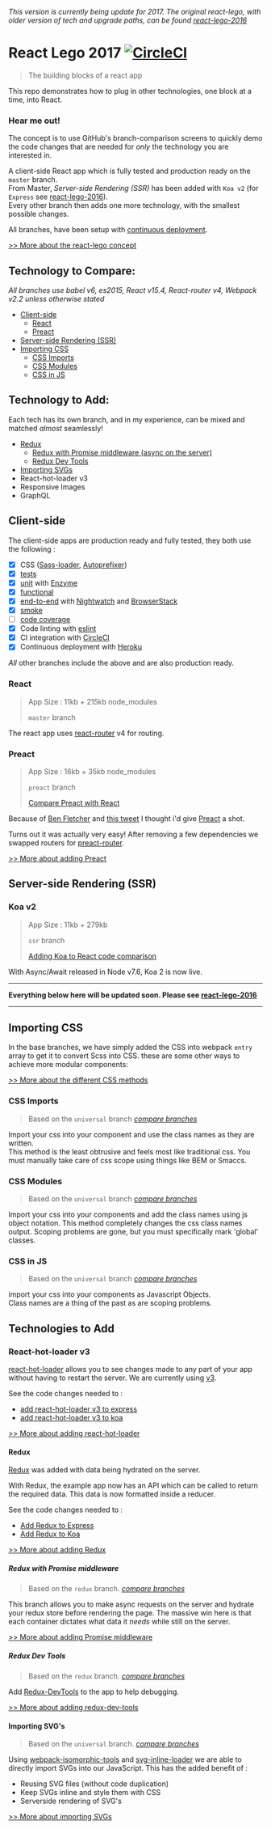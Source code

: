_This version is currently being update for 2017.  The original react-lego, with older version of tech and upgrade paths, can be found [react-lego-2016](https://github.com/peter-mouland/react-lego-2016)_

# React Lego 2017 [![CircleCI](https://circleci.com/gh/peter-mouland/react-lego.svg?style=svg)](https://circleci.com/gh/peter-mouland/react-lego)

> The building blocks of a react app

This repo demonstrates how to plug in other technologies, one block at a time, into React.

### Hear me out!

The concept is to use GitHub's branch-comparison screens to quickly demo the code changes that are needed for *only* the technology you are interested in.

A client-side React app which is fully tested and production ready on the `master` branch.  
From Master, *Server-side Rendering (SSR)* has been added with  `Koa v2` (for `Express` see [react-lego-2016](https://github.com/peter-mouland/react-lego-2016)).  
Every other branch then adds one more technology, with the smallest possible changes.

All branches, have been setup with [continuous deployment](https://github.com/peter-mouland/react-lego/wiki/Continuous-Deployement).

[>> More about the react-lego concept](https://github.com/peter-mouland/react-lego/wiki)

## Technology to Compare:

_All branches use babel v6, es2015, React v15.4, React-router v4, Webpack v2.2 unless otherwise stated_
 
* [Client-side](#client-side)
    * [React](#react)
    * [Preact](#preact)
* [Server-side Rendering (SSR)](#server-side-rendering-SSR) 
* [Importing CSS](#importing-css)
   * [CSS Imports](#css-imports)
   * [CSS Modules](#css-modules)
   * [CSS in JS](#css-in-js)

## Technology to Add:
 
Each tech has its own branch, and in my experience, can be mixed and matched _almost_ seamlessly!

* [Redux](#redux)
   * [Redux with Promise middleware (async on the server)](#redux-with-promise-middleware)
   * [Redux Dev Tools](#redux-dev-tools)
* [Importing SVGs](#importing-svgs)
* React-hot-loader v3
* Responsive Images
* GraphQL

## Client-side

The client-side apps are production ready and fully tested, they both use the following :

 * [x] CSS ([Sass-loader](https://github.com/jtangelder/sass-loader), [Autoprefixer](https://github.com/postcss/autoprefixer))
 * [x] [tests](/tests/README.md)
  * [x] [unit](/tests/README.md#unit-testing) with [Enzyme](https://github.com/airbnb/enzyme)
  * [x] [functional](/tests/README.md#functional-testing)
  * [x] [end-to-end](/tests/README.md#e2e-testing) with [Nightwatch](http://nightwatchjs.org/) and [BrowserStack](https://www.browserstack.com)
  * [x] [smoke](/tests/README.md#smoke-testing)
  * [ ] [code coverage](/tests/README.md#code-coverage)
 * [x] Code linting with [eslint](http://eslint.org/)
 * [x] CI integration with [CircleCI](https://circleci.com/)
 * [x] Continuous deployment with [Heroku](http://www.heroku.com/)

*All* other branches include the above and are also production ready.

### React 

 > App Size : 11kb + 215kb node_modules
 >
 > `master` branch 

The react app uses [react-router](https://github.com/reactjs/react-router) v4 for routing.


### Preact

 > App Size : 16kb + 35kb node_modules
 >
 > `preact` branch 
 >
 > [Compare Preact with React](https://github.com/peter-mouland/react-lego/compare/master...preact)

Because of [Ben Fletcher](https://github.com/bjfletcher) and [this tweet](https://twitter.com/bjfletcher/status/776481240065114112) I thought i'd give [Preact](https://github.com/developit/preact) a shot.

Turns out it was actually very easy!  After removing a few dependencies we swapped routers for [preact-router](https://github.com/developit/preact-router).

[>> More about adding Preact](https://github.com/peter-mouland/react-lego/wiki/Preact)

## Server-side Rendering (SSR)

### Koa v2

 > App Size : 11kb + 279kb
 >
 > `ssr` branch
 >
 > [Adding Koa to React code comparison](https://github.com/peter-mouland/react-lego/compare/master...ssr)

With Async/Await released in Node v7.6, Koa 2 is now live.  

__________
**Everything below here will be updated soon.  Please see [react-lego-2016](https://github.com/peter-mouland/react-lego-2016)**
__________

## Importing CSS

In the base branches, we have simply added the CSS into webpack `entry` array to get it to convert Scss into CSS.
these are some other ways to achieve more modular components:

[>> More about the different CSS methods](https://github.com/peter-mouland/react-lego/wiki/CSS)

### CSS Imports

 > Based on the `universal` branch _[compare branches](https://github.com/peter-mouland/react-lego/compare/express...css-imports)_

Import your css into your component and use the class names as they are written.  
This method is the least obtrusive and feels most like traditional css.
You must manually take care of css scope using things like BEM or Smaccs.

### CSS Modules

 > Based on the `universal` branch _[compare branches](https://github.com/peter-mouland/react-lego/compare/express...css-modules)_

Import your css into your components and add the class names using js object notation.
This method completely changes the css class names output.
Scoping problems are gone, but you must specifically mark 'global' classes.

### CSS in JS

 > Based on the `universal` branch _[compare branches](https://github.com/peter-mouland/react-lego/compare/express...css-in-js)_

import your css into your components as Javascript Objects.  
Class names are a thing of the past as are scoping problems.


## Technologies to Add

### React-hot-loader v3

[react-hot-loader](https://github.com/gaearon/react-hot-loader/) allows you to see changes made to any part of your app without having to restart the server.
We are currently using [v3](https://github.com/gaearon/react-hot-loader/tree/next).

See the code changes needed to :
 * [add react-hot-loader v3 to express](https://github.com/peter-mouland/react-lego/compare/express...express--react-hot-loader-v3)
 * [add react-hot-loader v3 to koa](https://github.com/peter-mouland/react-lego/compare/koa...koa--react-hot-loader-v3)

[>> More about adding react-hot-loader](https://github.com/peter-mouland/react-lego/wiki/react-hot-loader-v3)

#### Redux
 
[Redux](https://github.com/reactjs/react-redux) was added with data being hydrated on the server.

With Redux, the example app now has an API which can be called to return the required data.
This data is now formatted inside a reducer.

See the code changes needed to :
 * [Add Redux to Express](https://github.com/peter-mouland/react-lego/compare/express...express--redux)
 * [Add Redux to Koa](https://github.com/peter-mouland/react-lego/compare/koa...koa--redux)

[>> More about adding Redux](https://github.com/peter-mouland/react-lego/wiki/Redux)

##### Redux with Promise middleware

 > Based on the `redux` branch. _[compare branches](https://github.com/peter-mouland/react-lego/compare/express--redux...express--redux-promised)_

This branch allows you to make async requests on the server and hydrate your redux store before rendering the page.
The massive win here is that each container dictates what data it _needs_ while still on the server.

[>> More about adding Promise middleware](https://github.com/peter-mouland/react-lego/wiki/Redux-Promise-Middleware)

##### Redux Dev Tools

 > Based on the `redux` branch. _[compare branches](https://github.com/peter-mouland/react-lego/compare/express--redux...express--redux-devtools)_

Add [Redux-DevTools](https://github.com/gaearon/redux-devtools) to the app to help debugging.

[>> More about adding redux-dev-tools](https://github.com/peter-mouland/react-lego/wiki/Redux-dev-tools)

#### Importing SVG's

 > Based on the `universal` branch. _[compare branches](https://github.com/peter-mouland/react-lego/compare/express...svg)_

Using [webpack-isomorphic-tools](https://github.com/halt-hammerzeit/webpack-isomorphic-tools) and [svg-inline-loader](https://github.com/sairion/svg-inline-loader) we are able to directly import SVGs into our JavaScript.
This has the added benefit of :

 * Reusing SVG files (without code duplication)
 * Keep SVGs inline and style them with CSS
 * Serverside rendering of SVG's

[>> More about importing SVGs](https://github.com/peter-mouland/react-lego/wiki/Importing-SVGs)
